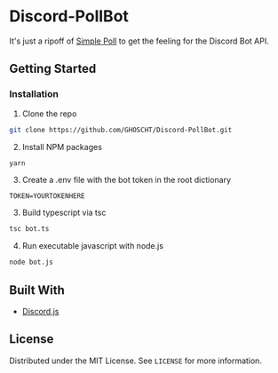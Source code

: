 # Discord-PollBot

It's just a ripoff of [Simple Poll](https://top.gg/bot/simplepoll) to get the feeling for the Discord Bot API.

## Getting Started

### Installation

1.  Clone the repo

```sh
git clone https://github.com/GHOSCHT/Discord-PollBot.git
```

2.  Install NPM packages

```sh
yarn
```

3. Create a .env file with the bot token in the root dictionary

```
TOKEN=YOURTOKENHERE
```

3. Build typescript via tsc

```sh
tsc bot.ts
```

4. Run executable javascript with node.js

```sh
node bot.js
```

## Built With

-   [Discord.js](https://discord.js.org/)

## License

Distributed under the MIT License. See `LICENSE` for more information.

